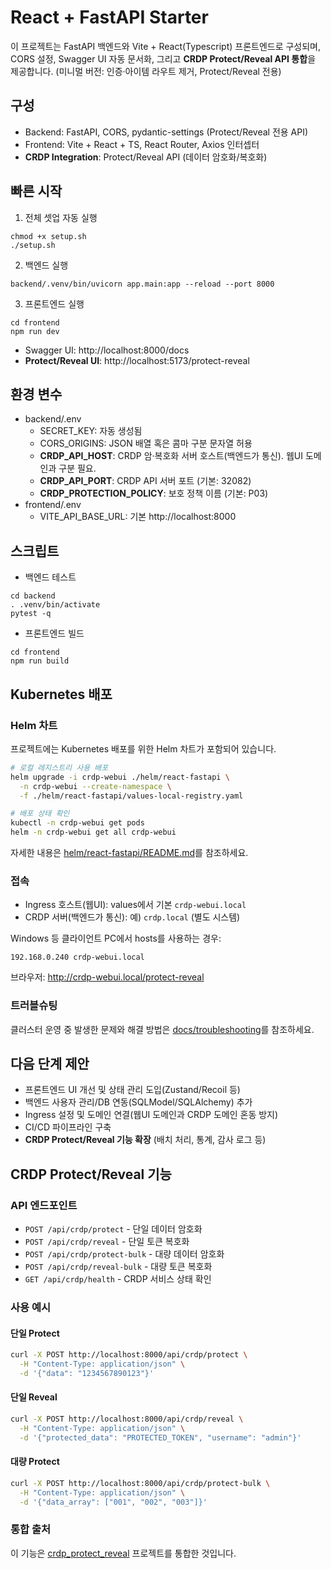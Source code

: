 # React + FastAPI Starter

이 프로젝트는 FastAPI 백엔드와 Vite + React(Typescript) 프론트엔드로 구성되며, CORS 설정, Swagger UI 자동 문서화, 그리고 **CRDP Protect/Reveal API 통합**을 제공합니다. (미니멀 버전: 인증·아이템 라우트 제거, Protect/Reveal 전용)

## 구성
- Backend: FastAPI, CORS, pydantic-settings (Protect/Reveal 전용 API)
- Frontend: Vite + React + TS, React Router, Axios 인터셉터
- **CRDP Integration**: Protect/Reveal API (데이터 암호화/복호화)

## 빠른 시작
1) 전체 셋업 자동 실행
```
chmod +x setup.sh
./setup.sh
```

2) 백엔드 실행
```
backend/.venv/bin/uvicorn app.main:app --reload --port 8000
```

3) 프론트엔드 실행
```
cd frontend
npm run dev
```

- Swagger UI: http://localhost:8000/docs
- **Protect/Reveal UI**: http://localhost:5173/protect-reveal

## 환경 변수
- backend/.env
  - SECRET_KEY: 자동 생성됨
  - CORS_ORIGINS: JSON 배열 혹은 콤마 구분 문자열 허용
  - **CRDP_API_HOST**: CRDP 암·복호화 서버 호스트(백엔드가 통신). 웹UI 도메인과 구분 필요.
  - **CRDP_API_PORT**: CRDP API 서버 포트 (기본: 32082)
  - **CRDP_PROTECTION_POLICY**: 보호 정책 이름 (기본: P03)
- frontend/.env
  - VITE_API_BASE_URL: 기본 http://localhost:8000

## 스크립트
- 백엔드 테스트
```
cd backend
. .venv/bin/activate
pytest -q
```
- 프론트엔드 빌드
```
cd frontend
npm run build
```

## Kubernetes 배포

### Helm 차트
프로젝트에는 Kubernetes 배포를 위한 Helm 차트가 포함되어 있습니다.

```bash
# 로컬 레지스트리 사용 배포
helm upgrade -i crdp-webui ./helm/react-fastapi \
  -n crdp-webui --create-namespace \
  -f ./helm/react-fastapi/values-local-registry.yaml

# 배포 상태 확인
kubectl -n crdp-webui get pods
helm -n crdp-webui get all crdp-webui
```

자세한 내용은 [helm/react-fastapi/README.md](./helm/react-fastapi/README.md)를 참조하세요.

### 접속
- Ingress 호스트(웹UI): values에서 기본 `crdp-webui.local`
- CRDP 서버(백엔드가 통신): 예) `crdp.local` (별도 시스템)

Windows 등 클라이언트 PC에서 hosts를 사용하는 경우:
```
192.168.0.240 crdp-webui.local
```
브라우저: http://crdp-webui.local/protect-reveal

### 트러블슈팅
클러스터 운영 중 발생한 문제와 해결 방법은 [docs/troubleshooting](./docs/troubleshooting/)를 참조하세요.

## 다음 단계 제안
- 프론트엔드 UI 개선 및 상태 관리 도입(Zustand/Recoil 등)
- 백엔드 사용자 관리/DB 연동(SQLModel/SQLAlchemy) 추가
- Ingress 설정 및 도메인 연결(웹UI 도메인과 CRDP 도메인 혼동 방지)
- CI/CD 파이프라인 구축
- **CRDP Protect/Reveal 기능 확장** (배치 처리, 통계, 감사 로그 등)

## CRDP Protect/Reveal 기능

### API 엔드포인트
- `POST /api/crdp/protect` - 단일 데이터 암호화
- `POST /api/crdp/reveal` - 단일 토큰 복호화
- `POST /api/crdp/protect-bulk` - 대량 데이터 암호화
- `POST /api/crdp/reveal-bulk` - 대량 토큰 복호화
- `GET /api/crdp/health` - CRDP 서비스 상태 확인

### 사용 예시

#### 단일 Protect
```bash
curl -X POST http://localhost:8000/api/crdp/protect \
  -H "Content-Type: application/json" \
  -d '{"data": "1234567890123"}'
```

#### 단일 Reveal
```bash
curl -X POST http://localhost:8000/api/crdp/reveal \
  -H "Content-Type: application/json" \
  -d '{"protected_data": "PROTECTED_TOKEN", "username": "admin"}'
```

#### 대량 Protect
```bash
curl -X POST http://localhost:8000/api/crdp/protect-bulk \
  -H "Content-Type: application/json" \
  -d '{"data_array": ["001", "002", "003"]}'
```

### 통합 출처
이 기능은 [crdp_protect_reveal](https://github.com/sjrhee/crdp_protect_reveal) 프로젝트를 통합한 것입니다.
